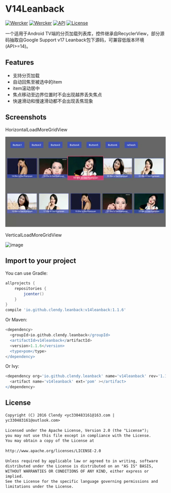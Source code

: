 # V14Leanback
[![Wercker](https://img.shields.io/badge/Gradle-2.2.3-brightgreen.svg)]()
[![Wercker](https://img.shields.io/badge/version-V1.1.6-brightgreen.svg)](https://bintray.com/clendy2016/maven/v14leanback/1.1.6)
[![API](https://img.shields.io/badge/API-14%2B-green.svg?style=flat)](https://android-arsenal.com/api?level=14)
[![License](https://img.shields.io/badge/license-Apache%202.0-blue.svg)](http://www.apache.org/licenses/LICENSE-2.0)

   <p>   一个适用于Android TV端的分页加载列表库，控件继承自RecyclerView，部分源码抽取自Google Support v17 Leanback包下源码，可兼容低版本环境(API>=14)。
   
Features
--------  
  * 支持分页加载
  * 自动回焦至被选中的item
  * item滚动居中
  * 焦点移动至边界位置时不会出现越界丢失焦点
  * 快速滑动和慢速滑动都不会出现丢焦现象

Screenshots
-------- 

  HorizontalLoadMoreGridView
  
  ![image](https://github.com/Clendy/V14Leanback/blob/master/screenshots/Horizontal.gif)
  
  
  VerticalLoadMoreGridView
  
  ![image](https://github.com/Clendy/V14Leanback/blob/master/screenshots/vertical.gif)
  
Import to your project
--------
You can use Gradle:
```groovy
allprojects {
    repositories {
        jcenter()
    }
}
compile 'io.github.clendy.leanback:v14leanback:1.1.6'
```

Or Maven:
```groovy
<dependency>
  <groupId>io.github.clendy.leanback</groupId>
  <artifactId>v14leanback</artifactId>
  <version>1.1.6</version>
  <type>pom</type>
</dependency>
```

Or Ivy:
```groovy
<dependency org='io.github.clendy.leanback' name='v14leanback' rev='1.1.6'>
  <artifact name='v14leanback' ext='pom' ></artifact>
</dependency>
```
License
--------
```
Copyright (C) 2016 Clendy <yc330483161@163.com | yc330483161@outlook.com>

Licensed under the Apache License, Version 2.0 (the "License");
you may not use this file except in compliance with the License.
You may obtain a copy of the License at

http://www.apache.org/licenses/LICENSE-2.0

Unless required by applicable law or agreed to in writing, software
distributed under the License is distributed on an "AS IS" BASIS,
WITHOUT WARRANTIES OR CONDITIONS OF ANY KIND, either express or implied.
See the License for the specific language governing permissions and
limitations under the License.
```
